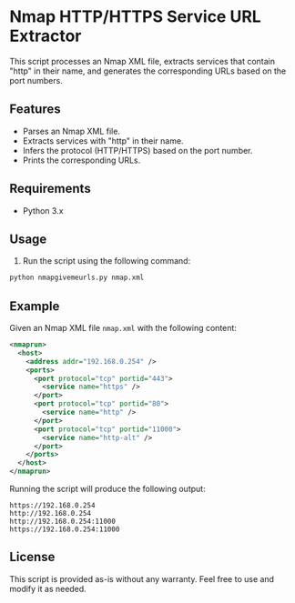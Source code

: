 
# Nmap HTTP/HTTPS Service URL Extractor

This script processes an Nmap XML file, extracts services that contain "http" in their name, and generates the corresponding URLs based on the port numbers.

## Features

- Parses an Nmap XML file.
- Extracts services with "http" in their name.
- Infers the protocol (HTTP/HTTPS) based on the port number.
- Prints the corresponding URLs.

## Requirements

- Python 3.x

## Usage

1. Run the script using the following command:

```bash
python nmapgivemeurls.py nmap.xml
```

## Example

Given an Nmap XML file `nmap.xml` with the following content:

```xml
<nmaprun>
  <host>
    <address addr="192.168.0.254" />
    <ports>
      <port protocol="tcp" portid="443">
        <service name="https" />
      </port>
      <port protocol="tcp" portid="80">
        <service name="http" />
      </port>
      <port protocol="tcp" portid="11000">
        <service name="http-alt" />
      </port>
    </ports>
  </host>
</nmaprun>
```

Running the script will produce the following output:

```plaintext
https://192.168.0.254
http://192.168.0.254
http://192.168.0.254:11000
https://192.168.0.254:11000
```

## License

This script is provided as-is without any warranty. Feel free to use and modify it as needed.
